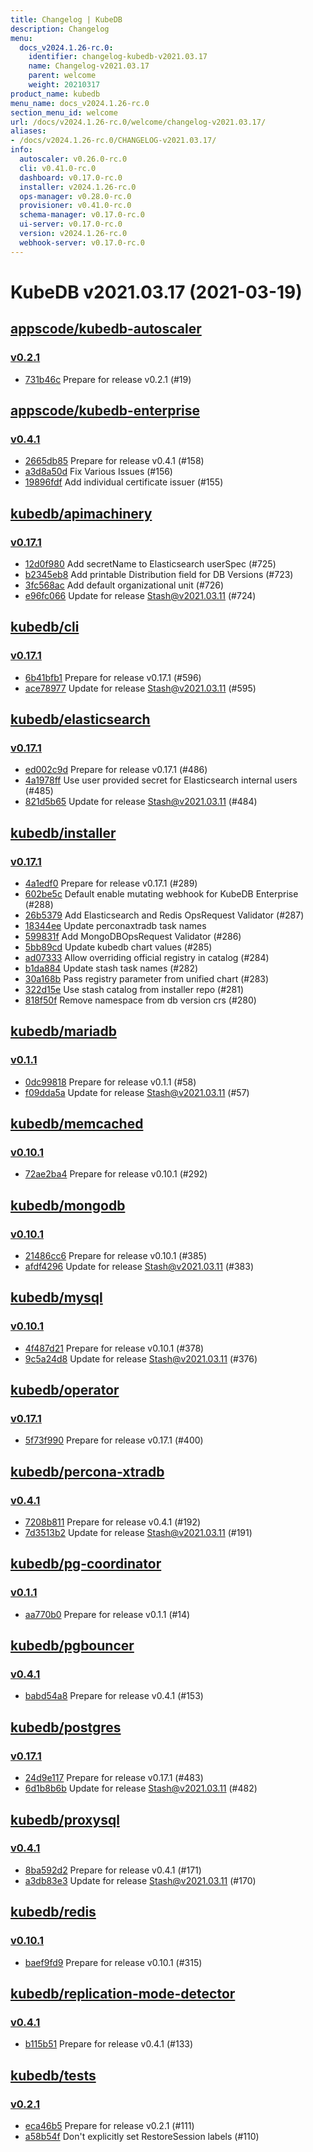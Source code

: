 ```yaml
---
title: Changelog | KubeDB
description: Changelog
menu:
  docs_v2024.1.26-rc.0:
    identifier: changelog-kubedb-v2021.03.17
    name: Changelog-v2021.03.17
    parent: welcome
    weight: 20210317
product_name: kubedb
menu_name: docs_v2024.1.26-rc.0
section_menu_id: welcome
url: /docs/v2024.1.26-rc.0/welcome/changelog-v2021.03.17/
aliases:
- /docs/v2024.1.26-rc.0/CHANGELOG-v2021.03.17/
info:
  autoscaler: v0.26.0-rc.0
  cli: v0.41.0-rc.0
  dashboard: v0.17.0-rc.0
  installer: v2024.1.26-rc.0
  ops-manager: v0.28.0-rc.0
  provisioner: v0.41.0-rc.0
  schema-manager: v0.17.0-rc.0
  ui-server: v0.17.0-rc.0
  version: v2024.1.26-rc.0
  webhook-server: v0.17.0-rc.0
---
```


# KubeDB v2021.03.17 (2021-03-19)


## [appscode/kubedb-autoscaler](https://github.com/appscode/kubedb-autoscaler)

### [v0.2.1](https://github.com/appscode/kubedb-autoscaler/releases/tag/v0.2.1)

- [731b46c](https://github.com/appscode/kubedb-autoscaler/commit/731b46c) Prepare for release v0.2.1 (#19)



## [appscode/kubedb-enterprise](https://github.com/appscode/kubedb-enterprise)

### [v0.4.1](https://github.com/appscode/kubedb-enterprise/releases/tag/v0.4.1)

- [2665db85](https://github.com/appscode/kubedb-enterprise/commit/2665db85) Prepare for release v0.4.1 (#158)
- [a3d8a50d](https://github.com/appscode/kubedb-enterprise/commit/a3d8a50d) Fix Various Issues (#156)
- [19896fdf](https://github.com/appscode/kubedb-enterprise/commit/19896fdf) Add individual certificate issuer (#155)



## [kubedb/apimachinery](https://github.com/kubedb/apimachinery)

### [v0.17.1](https://github.com/kubedb/apimachinery/releases/tag/v0.17.1)

- [12d0f980](https://github.com/kubedb/apimachinery/commit/12d0f980) Add secretName to Elasticsearch userSpec (#725)
- [b2345eb8](https://github.com/kubedb/apimachinery/commit/b2345eb8) Add printable Distribution field for DB Versions (#723)
- [3fc568ac](https://github.com/kubedb/apimachinery/commit/3fc568ac) Add default organizational unit (#726)
- [e96fc066](https://github.com/kubedb/apimachinery/commit/e96fc066) Update for release Stash@v2021.03.11 (#724)



## [kubedb/cli](https://github.com/kubedb/cli)

### [v0.17.1](https://github.com/kubedb/cli/releases/tag/v0.17.1)

- [6b41bfb1](https://github.com/kubedb/cli/commit/6b41bfb1) Prepare for release v0.17.1 (#596)
- [ace78977](https://github.com/kubedb/cli/commit/ace78977) Update for release Stash@v2021.03.11 (#595)



## [kubedb/elasticsearch](https://github.com/kubedb/elasticsearch)

### [v0.17.1](https://github.com/kubedb/elasticsearch/releases/tag/v0.17.1)

- [ed002c9d](https://github.com/kubedb/elasticsearch/commit/ed002c9d) Prepare for release v0.17.1 (#486)
- [4a1978ff](https://github.com/kubedb/elasticsearch/commit/4a1978ff) Use user provided secret for Elasticsearch internal users (#485)
- [821d5b65](https://github.com/kubedb/elasticsearch/commit/821d5b65) Update for release Stash@v2021.03.11 (#484)



## [kubedb/installer](https://github.com/kubedb/installer)

### [v0.17.1](https://github.com/kubedb/installer/releases/tag/v0.17.1)

- [4a1edf0](https://github.com/kubedb/installer/commit/4a1edf0) Prepare for release v0.17.1 (#289)
- [602be5c](https://github.com/kubedb/installer/commit/602be5c) Default enable mutating webhook for KubeDB Enterprise (#288)
- [26b5379](https://github.com/kubedb/installer/commit/26b5379) Add Elasticsearch and Redis OpsRequest Validator (#287)
- [18344ee](https://github.com/kubedb/installer/commit/18344ee) Update perconaxtradb task names
- [599831f](https://github.com/kubedb/installer/commit/599831f) Add MongoDBOpsRequest Validator (#286)
- [5bb89cd](https://github.com/kubedb/installer/commit/5bb89cd) Update kubedb chart values (#285)
- [ad07333](https://github.com/kubedb/installer/commit/ad07333) Allow overriding official registry in catalog (#284)
- [b1da884](https://github.com/kubedb/installer/commit/b1da884) Update stash task names (#282)
- [30a168b](https://github.com/kubedb/installer/commit/30a168b) Pass registry parameter from unified chart (#283)
- [322d15e](https://github.com/kubedb/installer/commit/322d15e) Use stash catalog from installer repo (#281)
- [818f50f](https://github.com/kubedb/installer/commit/818f50f) Remove namespace from db version crs (#280)



## [kubedb/mariadb](https://github.com/kubedb/mariadb)

### [v0.1.1](https://github.com/kubedb/mariadb/releases/tag/v0.1.1)

- [0dc99818](https://github.com/kubedb/mariadb/commit/0dc99818) Prepare for release v0.1.1 (#58)
- [f09dda5a](https://github.com/kubedb/mariadb/commit/f09dda5a) Update for release Stash@v2021.03.11 (#57)



## [kubedb/memcached](https://github.com/kubedb/memcached)

### [v0.10.1](https://github.com/kubedb/memcached/releases/tag/v0.10.1)

- [72ae2ba4](https://github.com/kubedb/memcached/commit/72ae2ba4) Prepare for release v0.10.1 (#292)



## [kubedb/mongodb](https://github.com/kubedb/mongodb)

### [v0.10.1](https://github.com/kubedb/mongodb/releases/tag/v0.10.1)

- [21486cc6](https://github.com/kubedb/mongodb/commit/21486cc6) Prepare for release v0.10.1 (#385)
- [afdf4296](https://github.com/kubedb/mongodb/commit/afdf4296) Update for release Stash@v2021.03.11 (#383)



## [kubedb/mysql](https://github.com/kubedb/mysql)

### [v0.10.1](https://github.com/kubedb/mysql/releases/tag/v0.10.1)

- [4f487d21](https://github.com/kubedb/mysql/commit/4f487d21) Prepare for release v0.10.1 (#378)
- [9c5a24d8](https://github.com/kubedb/mysql/commit/9c5a24d8) Update for release Stash@v2021.03.11 (#376)



## [kubedb/operator](https://github.com/kubedb/operator)

### [v0.17.1](https://github.com/kubedb/operator/releases/tag/v0.17.1)

- [5f73f990](https://github.com/kubedb/operator/commit/5f73f990) Prepare for release v0.17.1 (#400)



## [kubedb/percona-xtradb](https://github.com/kubedb/percona-xtradb)

### [v0.4.1](https://github.com/kubedb/percona-xtradb/releases/tag/v0.4.1)

- [7208b811](https://github.com/kubedb/percona-xtradb/commit/7208b811) Prepare for release v0.4.1 (#192)
- [7d3513b2](https://github.com/kubedb/percona-xtradb/commit/7d3513b2) Update for release Stash@v2021.03.11 (#191)



## [kubedb/pg-coordinator](https://github.com/kubedb/pg-coordinator)

### [v0.1.1](https://github.com/kubedb/pg-coordinator/releases/tag/v0.1.1)

- [aa770b0](https://github.com/kubedb/pg-coordinator/commit/aa770b0) Prepare for release v0.1.1 (#14)



## [kubedb/pgbouncer](https://github.com/kubedb/pgbouncer)

### [v0.4.1](https://github.com/kubedb/pgbouncer/releases/tag/v0.4.1)

- [babd54a8](https://github.com/kubedb/pgbouncer/commit/babd54a8) Prepare for release v0.4.1 (#153)



## [kubedb/postgres](https://github.com/kubedb/postgres)

### [v0.17.1](https://github.com/kubedb/postgres/releases/tag/v0.17.1)

- [24d9e117](https://github.com/kubedb/postgres/commit/24d9e117) Prepare for release v0.17.1 (#483)
- [6d1b8b6b](https://github.com/kubedb/postgres/commit/6d1b8b6b) Update for release Stash@v2021.03.11 (#482)



## [kubedb/proxysql](https://github.com/kubedb/proxysql)

### [v0.4.1](https://github.com/kubedb/proxysql/releases/tag/v0.4.1)

- [8ba592d2](https://github.com/kubedb/proxysql/commit/8ba592d2) Prepare for release v0.4.1 (#171)
- [a3db83e3](https://github.com/kubedb/proxysql/commit/a3db83e3) Update for release Stash@v2021.03.11 (#170)



## [kubedb/redis](https://github.com/kubedb/redis)

### [v0.10.1](https://github.com/kubedb/redis/releases/tag/v0.10.1)

- [baef9fd9](https://github.com/kubedb/redis/commit/baef9fd9) Prepare for release v0.10.1 (#315)



## [kubedb/replication-mode-detector](https://github.com/kubedb/replication-mode-detector)

### [v0.4.1](https://github.com/kubedb/replication-mode-detector/releases/tag/v0.4.1)

- [b115b51](https://github.com/kubedb/replication-mode-detector/commit/b115b51) Prepare for release v0.4.1 (#133)



## [kubedb/tests](https://github.com/kubedb/tests)

### [v0.2.1](https://github.com/kubedb/tests/releases/tag/v0.2.1)

- [eca46b5](https://github.com/kubedb/tests/commit/eca46b5) Prepare for release v0.2.1 (#111)
- [a58b54f](https://github.com/kubedb/tests/commit/a58b54f) Don't explicitly set RestoreSession labels (#110)




